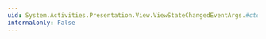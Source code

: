 ```yaml
---
uid: System.Activities.Presentation.View.ViewStateChangedEventArgs.#ctor(System.Activities.Presentation.Model.ModelItem,System.String,System.Object,System.Object)
internalonly: False
---
```

